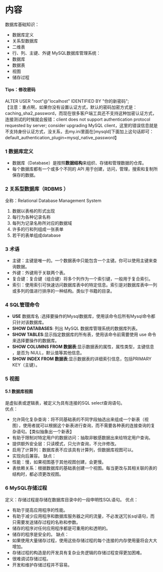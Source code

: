 # 内容
数据库基础知识：
- 数据库定义
- 关系型数据库
- 二维表
- 行、列、主键、外键
MySQL数据库管理系统：
- 数据库
- 数据表
- 视图
- 储存过程

#### Tips：修改密码
ALTER USER "root"@"localhost" IDENTIFIED  BY "你的新密码";  
【注意：重点啊，如果你没有设置认证方式，默认的密码加密方式是：caching_sha2_password，而现在很多客户端工具还不支持这种加密认证方式，连接测试的时候就会报错：client does not support  authentication protocol requested by server; consider upgrading MySQL client，这里的错误信息就是不支持身份认证方式，没关系，去my.ini里面在[mysqld]下面加上这句话即可：default_authentication_plugin=mysql_native_password】

### 1 数据库定义
- 数据库（Database）是按照**数据结构**来组织、存储和管理数据的仓库。  
- 每个数据库都有一个或多个不同的 API 用于创建，访问，管理，搜索和复制所保存的数据。

### 2 关系型数据库（RDBMS ）
全称：Relational Database Management System  
1. 数据以表格的形式出现
2. 每行为各种记录名称
3. 每列为记录名称所对应的数据域
4. 许多的行和列组成一张表单
5. 若干的表单组成database

### 3 术语
- 主键：主键是唯一的。一个数据表中只能包含一个主键。你可以使用主键来查询数据。
- 外键：外键用于关联两个表。
- 复合键：复合键（组合键）将多个列作为一个索引键，一般用于复合索引。
- 索引：使用索引可快速访问数据库表中的特定信息。索引是对数据库表中一列或多列的值进行排序的一种结构。类似于书籍的目录。

### 4 SQL管理命令
- **USE** 数据库名 :选择要操作的Mysql数据库，使用该命令后所有Mysql命令都只针对该数据库。
- **SHOW DATABASES**: 列出 MySQL 数据库管理系统的数据库列表。
- **SHOW TABLES**:显示指定数据库的所有表，使用该命令前需要使用 use 命令来选择要操作的数据库。
- **SHOW COLUMNS FROM 数据表**:显示数据表的属性，属性类型，主键信息 ，是否为 NULL，默认值等其他信息。
- **SHOW INDEX FROM 数据表**:显示数据表的详细索引信息，包括PRIMARY KEY（主键）。

### 5 视图
#### 5.1 数据库视图
是虚拟表或逻辑表，被定义为具有连接的SQL select查询语句。  
优点：
- 允许简化复杂查询：将不同基础表的不同字段抽选出来组成一个新表（视图），使用者就可以根据这个新表进行查询，而不需要各种表的连接查询的复杂语句。【类似抽象出一个新表】
- 有助于限制对特定用户的数据访问：抽取非敏感数据出来给特定用户查询。
- 提供额外安全层：只读模式，只允许查询，不允许修改。
- 启用了计算列：数据库表不应该具有计算列，但数据库视图可以。
- 实现向后兼容。
缺点：
- 性能：慢，如果视图基于其他视图创建，会更慢。
- 表依赖关系：根据数据库的基础表创建一个视图。每当更改与其相关联的表的结构时，都必须更改视图。

### 6 MySQL存储过程
定义：存储过程是存储在数据库目录中的一段申明性SQL语句。
优点：
- 有助于提高应用程序的性能。
- 有助于减少应用程序和数据库服务器之间的流量，不必发送冗长sql语句，而只需要发送储存过程的名称和参数。
- 储存的程序对任何应用程序都是可重用的和透明的。
- 储存的程序是安全的。
缺点：
- 如果使用大量储存过程，使用这些存储过程的每个连接的内存使用量将会大大增加。
- 存储过程的构造是的开发具有复杂业务逻辑的存储过程变得更加困难。
- 很难调试存储过程。
- 开发和维护存储过程并不容易。
